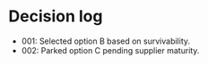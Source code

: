 <!-- 20250827-004 -->
# Decision log
- 001: Selected option B based on survivability.
- 002: Parked option C pending supplier maturity.
